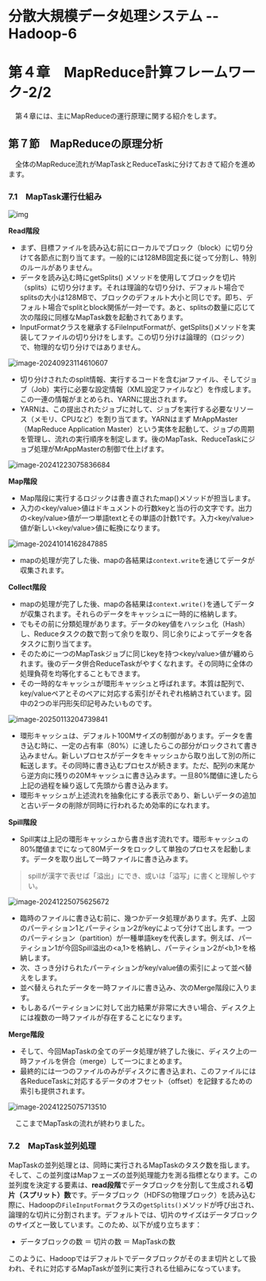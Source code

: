 # 分散大規模データ処理システム -- Hadoop-6

# 第４章　MapReduce計算フレームワーク-2/2

　第４章には、主にMapReduceの運行原理に関する紹介をします。

## 第７節　MapReduceの原理分析

　全体のMapReduce流れがMapTaskとReduceTaskに分けておきて紹介を進めます。

### 7.1　MapTask運行仕組み

![img](D:\OneDrive\picture\Typora\BigData\Hadoop\a9b2a382aae117feefb7706a65771940.png)

**Read階段**

- まず、目標ファイルを読み込む前にローカルでブロック（block）に切り分けて各節点に割り当てます。一般的には128MB固定長に従って分割し、特別のルールがありません。
- データを読み込む時にgetSplits() メソッドを使用してブロックを切片（splits）に切り分けます。それは理論的な切り分け、デフォルト場合でsplitsの大小は128MBで、ブロックのデフォルト大小と同じです。即ち、デフォルト場合でsplitとblock関係が一対一です。あと、splitsの数量に応じて次の階段に同様なMapTask数を起動されてあります。
- InputFormatクラスを継承するFileInputFormatが、getSplits()メソッドを実装してファイルの切り分けをします。この切り分けは論理的（ロジック）で、物理的な切り分けではありません。

![image-20240923114610607](D:\OneDrive\picture\Typora\BigData\Hadoop\image-20240923114610607.png)

- 切り分けされたのsplit情報、実行するコードを含むjarファイル、そしてジョブ（Job）実行に必要な設定情報（XML設定ファイルなど）を作成します。この一連の情報がまとめられ、YARNに提出されます。
- YARNは、この提出されたジョブに対して、ジョブを実行する必要なリソース（メモリ、CPUなど）を割り当てます。YARNはまず MrAppMaster（MapReduce Application Master）という実体を起動して、ジョブの周期を管理し、流れの実行順序を制定します。後のMapTask、ReduceTaskにジョブ処理がMrAppMasterの制御で仕上げます。

![image-20241223075836684](D:\OneDrive\picture\Typora\BigData\Hadoop\image-20241223075836684.png)

**Map階段**

- Map階段に実行するロジックは書き直されたmap()メソッドが担当します。
- 入力の<key/value>値はドキュメントの行数keyと当の行の文字です。出力の<key/value>値が一つ単語textとその単語の計数1です。入力<key/value>値が新しい<key/value>値に転換になります。

![image-20241014162847885](D:\OneDrive\picture\Typora\BigData\Hadoop\image-20241014162847885.png)

- mapの処理が完了した後、mapの各結果は`context.write`を通じてデータが収集されます。

**Collect階段**

- mapの処理が完了した後、mapの各結果は`context.write()`を通してデータが収集されます。それらのデータをキャッシュに一時的に格納します。
- でもその前に分類処理があります。データのkey値をハッシュ化（Hash）し、Reduceタスクの数で割って余りを取り、同じ余りによってデータを各タスクに割り当てます。
- そのために一つのMapTaskジョブに同じkeyを持つ<key/value>値が纏められます。後のデータ併合ReduceTaskがやすくなれます。その同時に全体の処理負荷を均等化することもできます。
- その一時的なキャッシュが環形キャッシュと呼ばれます。本質は配列で、key/valueペアとそのペアに対応する索引がそれぞれ格納されています。図中の2つの半円形矢印記号みたいものです。

![image-20250113204739841](D:\OneDrive\picture\Typora\BigData\Hadoop\image-20250113204739841.png)

- 環形キャッシュは、デフォルト100Mサイズの制御があります。データを書き込む時に、一定の占有率（80%）に達したらこの部分がロックされて書き込みません。新しいプロセスがデータをキャッシュから取り出して別の所に転送します。その同時に書き込むプロセスが続きます。ただ、配列の末尾から逆方向に残りの20Mキャッシュに書き込みます。一旦80%閾値に達したら上記の過程を繰り返して先頭から書き込みます。
- 環形キャッシュが上述流れを抽象化にする表示であり、新しいデータの追加と古いデータの削除が同時に行われるため効率的になれます。

**Spill階段**

- Spill実は上記の環形キャッシュから書き出す流れです。環形キャッシュの80%閾値までになって80Mデータをロックして単独のプロセスを起動します。データを取り出して一時ファイルに書き込みます。

> spillが漢字で表せば「溢出」にでき、或いは「溢写」に書くと理解しやすい。

![image-20241225075625672](D:\OneDrive\picture\Typora\BigData\Hadoop\image-20241225075625672.png)

- 臨時のファイルに書き込む前に、幾つかデータ処理があります。先ず、上図のパーティション1とパーティション2がkeyによって分けて出します。一つのパーティション（partition）が一種単語keyを代表します。例えば、パーティション1が今回Spill溢出の<a,1>を格納し、パーティション2が<b,1>を格納します。
- 次、さっき分けられたパーティションがkey/value値の索引によって並べ替えをします。
- 並べ替えられたデータを一時ファイルに書き込み、次のMerge階段に入ります。
- もしあるパーティションに対して出力結果が非常に大きい場合、ディスク上には複数の一時ファイルが存在することになります。

**Merge階段**

- そして、今回MapTaskの全てのデータ処理が終了した後に、ディスク上の一時ファイルを併合（merge）して一つにまとめます。
- 最終的には一つのファイルのみがディスクに書き込まれ、このファイルには各ReduceTaskに対応するデータのオフセット（offset）を記録するための索引も提供されます。

![image-20241225075713510](D:\OneDrive\picture\Typora\BigData\Hadoop\image-20241225075713510.png)

　ここまでMapTaskの流れが終わりました。

### 7.2　MapTask並列処理

MapTaskの並列処理とは、同時に実行されるMapTaskのタスク数を指します。そして、この並列度はMapフェーズの並列処理能力を測る指標となります。この並列度を決定する要素は、**read段階**でデータブロックを分割して生成される**切片（スプリット）数**です。データブロック（HDFSの物理ブロック）を読み込む際に、Hadoopの`FileInputFormat`クラスの`getSplits()`メソッドが呼び出され、論理的な切片に分割されます。デフォルトでは、切片のサイズはデータブロックのサイズと一致しています。このため、以下が成り立ちます：

- データブロックの数 ＝ 切片の数 ＝ MapTaskの数

このように、Hadoopではデフォルトでデータブロックがそのまま切片として扱われ、それに対応するMapTaskが並列に実行される仕組みになっています。
